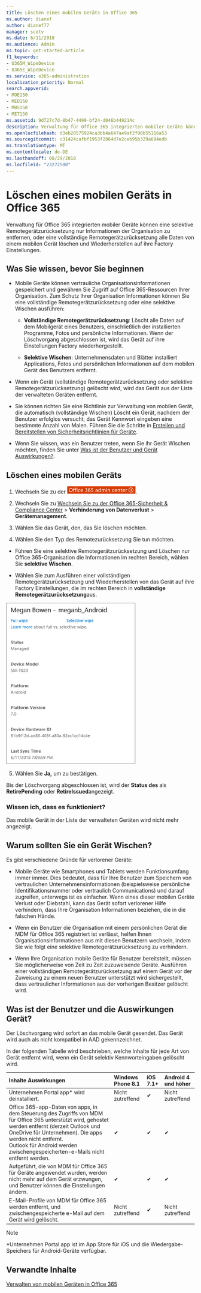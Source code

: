 ```yaml
---
title: Löschen eines mobilen Geräts in Office 365
ms.author: dianef
author: dianef77
manager: scotv
ms.date: 6/11/2018
ms.audience: Admin
ms.topic: get-started-article
f1_keywords:
- O365M_WipeDevice
- O365E_WipeDevice
ms.service: o365-administration
localization_priority: Normal
search.appverid:
- MOE150
- MED150
- MBS150
- MET150
ms.assetid: 9d727c7d-8b47-4499-bf24-d046b449214c
description: Verwaltung für Office 365 integrierten mobiler Geräte können eine selektive Remotegerätzurücksetzung nur Informationen der Organisation zu entfernen, oder eine vollständige Remotegerätzurücksetzung alle Daten von einem mobilen Gerät löschen und Wiederherstellen auf ihre Factory Einstellungen.
ms.openlocfilehash: d3eb28575924ca3bb4a647ae9af2f96b55116a53
ms.sourcegitcommit: c31424cafbf1953f2864d7e2ceb95b329a694edb
ms.translationtype: MT
ms.contentlocale: de-DE
ms.lasthandoff: 08/29/2018
ms.locfileid: "23272500"
---
```

# <a name="wipe-a-mobile-device-in-office-365"></a>Löschen eines mobilen Geräts in Office 365
  
Verwaltung für Office 365 integrierten mobiler Geräte können eine selektive Remotegerätzurücksetzung nur Informationen der Organisation zu entfernen, oder eine vollständige Remotegerätzurücksetzung alle Daten von einem mobilen Gerät löschen und Wiederherstellen auf ihre Factory Einstellungen.
  
## <a name="what-to-know-before-you-begin"></a>Was Sie wissen, bevor Sie beginnen

- Mobile Geräte können vertrauliche Organisationsinformationen gespeichert und gewähren Sie Zugriff auf Office 365-Ressourcen Ihrer Organisation. Zum Schutz Ihrer Organisation Informationen können Sie eine vollständige Remotegerätzurücksetzung oder eine selektive Wischen ausführen:
    
  - **Vollständige Remotegerätzurücksetzung**: Löscht alle Daten auf dem Mobilgerät eines Benutzers, einschließlich der installierten Programme, Fotos und persönliche Informationen. Wenn der Löschvorgang abgeschlossen ist, wird das Gerät auf ihre Einstellungen Factory wiederhergestellt. 
    
  - **Selektive Wischen**: Unternehmensdaten und Blätter installiert Applications, Fotos und persönlichen Informationen auf dem mobilen Gerät des Benutzers entfernt. 
    
- Wenn ein Gerät (vollständige Remotegerätzurücksetzung oder selektive Remotegerätzurücksetzung) gelöscht wird, wird das Gerät aus der Liste der verwalteten Geräten entfernt.
    
- Sie können richten Sie eine Richtlinie zur Verwaltung von mobilen Gerät, die automatisch (vollständige Wischen) Löscht ein Gerät, nachdem der Benutzer erfolglos versucht, das Gerät Kennwort eingeben eine bestimmte Anzahl von Malen. Führen Sie die Schritte in [Erstellen und Bereitstellen von Sicherheitsrichtlinien für Geräte](create-device-security-policies.md).
    
- Wenn Sie wissen, was ein Benutzer treten, wenn Sie ihr Gerät Wischen möchten, finden Sie unter [Was ist der Benutzer und Gerät Auswirkungen?](wipe-a-mobile-device.md#BKMK_Impact).
    
## <a name="wipe-a-mobile-device"></a>Löschen eines mobilen Geräts

1. Wechseln Sie zu der [ ![klicken Sie hier, um zu Office 365 Administrationscenter zu wechseln.](media/e00ba917-c3fb-4173-b344-43eb5c7eeb15.png)](https://portal.office.com/adminportal/home).

2. Wechseln Sie zu [Wechseln Sie zu der Office 365-Sicherheit &amp; Compliance Center](https://support.office.com/article/7e696a40-b86b-4a20-afcc-559218b7b1b8) \> **Verhinderung von Datenverlust** \> **Gerätemanagement**.
    
3. Wählen Sie das Gerät, den, das Sie löschen möchten.
    
4. Wählen Sie den Typ des Remotezurücksetzung Sie tun möchten.
    
  - Führen Sie eine selektive Remotegerätzurücksetzung und Löschen nur Office 365-Organisation die Informationen im rechten Bereich, wählen Sie **selektive Wischen**.
    
  - Wählen Sie zum Ausführen einer vollständigen Remotegerätzurücksetzung und Wiederherstellen von das Gerät auf ihre Factory Einstellungen, die im rechten Bereich in **vollständige Remotegerätzurücksetzung**aus.
    
![Wählen Sie ein Gerät, und wählen Sie dann die Remotegerätzurücksetzung ausführen.](media/ac940abe-0c4a-404e-a842-a1ad2af13ce3.png)
  
5. Wählen Sie **Ja,** um zu bestätigen. 
    
Bis der Löschvorgang abgeschlossen ist, wird der **Status des** als **RetirePending** oder **RetireIssued**angezeigt.
  
### <a name="how-do-i-know-it-worked"></a>Wissen ich, dass es funktioniert?

Das mobile Gerät in der Liste der verwalteten Geräten wird nicht mehr angezeigt.
  
## <a name="why-would-you-want-to-wipe-a-device"></a>Warum sollten Sie ein Gerät Wischen?

Es gibt verschiedene Gründe für verlorener Geräte:
  
- Mobile Geräte wie Smartphones und Tablets werden Funktionsumfang immer immer. Dies bedeutet, dass für Ihre Benutzer zum Speichern von vertraulichen Unternehmensinformationen (beispielsweise persönliche Identifikationsnummer oder vertraulich Communications) und darauf zugreifen, unterwegs ist es einfacher. Wenn eines dieser mobilen Geräte Verlust oder Diebstahl, kann das Gerät sofort verlorener Hilfe verhindern, dass Ihre Organisation Informationen beziehen, die in die falschen Hände.
    
- Wenn ein Benutzer die Organisation mit einem persönlichen Gerät die MDM für Office 365 registriert ist verlässt, helfen Ihnen Organisationsinformationen aus mit diesen Benutzern wechseln, indem Sie wie folgt eine selektive Remotegerätzurücksetzung zu verhindern.
    
- Wenn Ihre Organisation mobile Geräte für Benutzer bereitstellt, müssen Sie möglicherweise von Zeit zu Zeit zuzuweisende Geräte. Ausführen einer vollständigen Remotegerätzurücksetzung auf einem Gerät vor der Zuweisung zu einem neuen Benutzer unterstützt wird sichergestellt, dass vertraulicher Informationen aus der vorherigen Besitzer gelöscht wird.
    
## <a name="whats-the-user-and-device-impact"></a>Was ist der Benutzer und die Auswirkungen Gerät?

Der Löschvorgang wird sofort an das mobile Gerät gesendet. Das Gerät wird auch als nicht kompatibel in AAD gekennzeichnet.
  
In der folgenden Tabelle wird beschrieben, welche Inhalte für jede Art von Gerät entfernt wird, wenn ein Gerät selektiv Kennworteingaben gelöscht wird.
  
|**Inhalte Auswirkungen**|**Windows Phone 8.1**|**iOS 7.1+**|**Android 4 und höher**|
|:-----|:-----|:-----|:-----|
|Unternehmen Portal app\* wird deinstalliert.  <br/> |Nicht zutreffend  <br/> |✔  <br/> |Nicht zutreffend  <br/> |
|Office 365-app-Daten von apps, in dem Steuerung des Zugriffs von MDM für Office 365 unterstützt wird, gehostet werden entfernt (derzeit Outlook und OneDrive für Unternehmen). Die apps werden nicht entfernt.  <br/> Outlook für Android werden zwischengespeicherten-e-Mails nicht entfernt werden.  <br/> |✔  <br/> |✔  <br/> |✔  <br/> |
|Aufgeführt, die von MDM für Office 365 für Geräte angewendet wurden, werden nicht mehr auf dem Gerät erzwungen, und Benutzer können die Einstellungen ändern.  <br/> |✔  <br/> |✔  <br/> |✔  <br/> |
|E-Mail-Profile von MDM für Office 365 werden entfernt, und zwischengespeicherte e-Mail auf dem Gerät wird gelöscht.  <br/> |Nicht zutreffend  <br/> |✔  <br/> |Nicht zutreffend  <br/> |
   
> [!NOTE]
> \*Unternehmen Portal app ist im App Store für iOS und die Wiedergabe-Speichers für Android-Geräte verfügbar. 
  
## <a name="related-content"></a>Verwandte Inhalte

[Verwalten von mobilen Geräten in Office 365](set-up-mobile-device-management.md)
  

